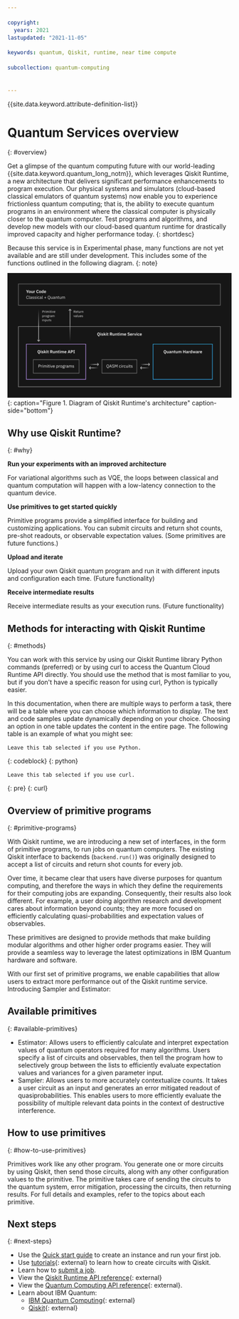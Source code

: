 ```yaml
---

copyright:
  years: 2021
lastupdated: "2021-11-05"

keywords: quantum, Qiskit, runtime, near time compute

subcollection: quantum-computing


---
```


{{site.data.keyword.attribute-definition-list}}

# Quantum Services overview
{: #overview}

Get a glimpse of the quantum computing future with our world-leading {{site.data.keyword.quantum_long_notm}}, which leverages Qiskit Runtime, a new architecture that delivers significant performance enhancements to program execution. Our physical systems and simulators (cloud-based classical emulators of quantum systems) now enable you to experience frictionless quantum computing; that is, the ability to execute quantum programs in an environment where the classical computer is physically closer to the quantum computer.  Test programs and algorithms, and develop new models with our cloud-based quantum runtime for drastically improved capacity and higher performance today.
{: shortdesc}

Because this service is in Experimental phase, many functions are not yet available and are still under development. This includes some of the functions outlined in the following diagram.
{: note}


![A user is shown running the Qiskit program via APIs that control the Qiskit Runtime Manager.](images/Qiskit_Runtime_architecture.png "Qiskit Runtime architecture diagram"){: caption="Figure 1. Diagram of Qiskit Runtime's architecture" caption-side="bottom"}


## Why use Qiskit Runtime?
{: #why}

**Run your experiments with an improved architecture**

For variational algorithms such as VQE, the loops between classical and quantum computation will happen with a low-latency connection to the quantum device.

**Use primitives to get started quickly**

Primitive programs provide a simplified interface for building and customizing applications. You can submit circuits and return shot counts, pre-shot readouts, or observable expectation values. (Some primitives are future functions.)

**Upload and iterate**

Upload your own Qiskit quantum program and run it with different inputs and configuration each time. (Future functionality)

**Receive intermediate results**

Receive intermediate results as your execution runs. (Future functionality)

## Methods for interacting with Qiskit Runtime
{: #methods}

You can work with this service by using our Qiskit Runtime library Python commands (preferred) or by using curl to access the Quantum Cloud Runtime API directly. You should use the method that is most familiar to you, but if you don't have a specific reason for using curl, Python  is typically easier.

In this documentation, when there are multiple ways to perform a task, there will be a table where you can choose which information to display.  The text and code samples update dynamically depending on your choice. Choosing an option in one table updates the content in the entire page. The following table is an example of what you might see:

```
Leave this tab selected if you use Python.
```
{: codeblock}
{: python}

```
Leave this tab selected if you use curl.
```
{: pre}
{: curl}

## Overview of primitive programs
{: #primitive-programs}

With Qiskit runtime, we are introducing a new set of interfaces, in the form of primitive programs, to run jobs on quantum computers. The existing Qiskit interface to backends (`backend.run()`) was originally designed to accept a list of circuits and return shot counts for every job.

Over time, it became clear that users have diverse purposes for quantum computing, and therefore the ways in which they define the requirements for their computing jobs are expanding. Consequently, their results also look different. For example, a user doing algorithm research and development cares about information beyond counts; they are more focused on efficiently calculating quasi-probabilities and expectation values of observables.

These primitives are designed to provide methods that make building modular algorithms and other higher order programs easier. They will provide a seamless way to leverage the latest optimizations in IBM Quantum hardware and software.   

With our first set of primitive programs, we enable capabilities that allow users to extract more performance out of the Qiskit runtime service.  Introducing Sampler and Estimator:

## Available primitives
{: #available-primitives}

* Estimator: Allows users to efficiently calculate and interpret expectation values of quantum operators required for many algorithms. Users specify a list of circuits and observables, then tell the program how to selectively group between the lists to efficiently evaluate expectation values and variances for a given parameter input.
* Sampler: Allows users to more accurately contextualize counts. It takes a user circuit as an input and generates an error mitigated readout of quasiprobabilities. This enables users to more efficiently evaluate the possibility of multiple relevant data points in the context of destructive interference. 

## How to use primitives
{: #how-to-use-primitives}

Primitives work like any other program.  You generate one or more circuits by using Qiskit, then send those circuits, along with any other configuration values to the primitive. The primitive takes care of sending the circuits to the quantum system, error mitigation, processing the circuits, then returning results.  For full details and examples, refer to the topics about each primitive.


## Next steps
{: #next-steps}

- Use the [Quick start guide](/docs/quantum-computing?topic=quantum-computing-quickstart) to create an instance and run your first job.
- Use [tutorials](https://qiskit.org/documentation/tutorials.html){: external} to learn how to create circuits with Qiskit.
- Learn how to [submit a job](/docs/quantum-computing?topic=quantum-computing-run_job).
- View the [Qiskit Runtime API reference](https://qiskit.org/documentation/partners/qiskit_runtime/apidocs/ibm-runtime.html){: external}
- View the [Quantum Computing API reference](/apidocs/quantum-computing){: external}.
- Learn about IBM Quantum:
    - [IBM Quantum Computing](https://www.ibm.com/quantum-computing/){: external}
    - [Qiskit](https://qiskit.org/){: external}
